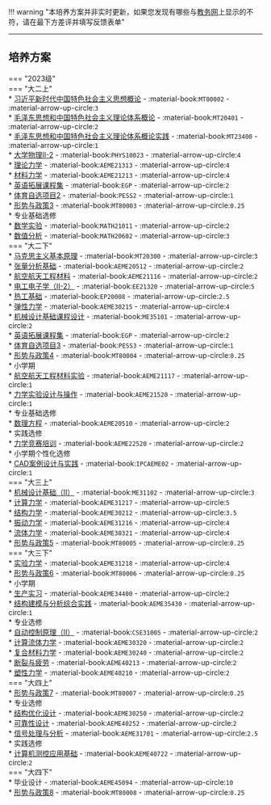 !!! warning "本培养方案并非实时更新，如果您发现有哪些与[教务网](https://my.cqu.edu.cn)上显示的不符，请在最下方差评并填写反馈表单"

---

## 培养方案  

=== "2023级"  
    === "大二上"  
        * [习近平新时代中国特色社会主义思想概论](../../../课程/习近平新时代中国特色社会主义思想概论.md) - :material-book:`MT00002` - :material-arrow-up-circle:`3`  
        * [毛泽东思想和中国特色社会主义理论体系概论](../../../课程/毛泽东思想和中国特色社会主义理论体系概论.md) - :material-book:`MT20401` - :material-arrow-up-circle:`2`  
        * [毛泽东思想和中国特色社会主义理论体系概论实践](../../../课程/毛泽东思想和中国特色社会主义理论体系概论实践.md) - :material-book:`MT23400` - :material-arrow-up-circle:`1`  
        * [大学物理Ⅱ-2](../../../课程/大学物理.md) - :material-book:`PHYS10023` - :material-arrow-up-circle:`4`  
        * [理论力学](../../../课程/理论力学.md) - :material-book:`AEME21313` - :material-arrow-up-circle:`4`  
        * [材料力学](../../../课程/材料力学.md) - :material-book:`AEME21213` - :material-arrow-up-circle:`4`  
        * [英语拓展课程集](../../../课程/英语.md) - :material-book:`EGP` - :material-arrow-up-circle:`2`  
        * [体育自选项目2](../../../课程/体育.md) - :material-book:`PESS2` - :material-arrow-up-circle:`1`  
        * [形势与政策3](../../../课程/形势与政策.md) - :material-book:`MT80003` - :material-arrow-up-circle:`0.25`  
        * 专业基础选修  
            * [数学实验](../../../课程/数学实验.md) - :material-book:`MATH21011` - :material-arrow-up-circle:`2`  
            * [数值分析](../../../课程/数值分析.md) - :material-book:`MATH20602` - :material-arrow-up-circle:`3`  
    === "大二下"  
        * [马克思主义基本原理](../../../课程/马克思主义基本原理.md) - :material-book:`MT20300` - :material-arrow-up-circle:`3`  
        * [张量分析基础](../../../课程/张量分析基础.md) - :material-book:`AEME20512` - :material-arrow-up-circle:`2`  
        * [航空航天工程材料](../../../课程/航空航天工程材料.md) - :material-book:`AEME21116` - :material-arrow-up-circle:`2`  
        * [电工电子学（Ⅱ-2）](../../../课程/电工电子学.md) - :material-book:`EE21320` - :material-arrow-up-circle:`5`  
        * [热工基础](../../../课程/热工基础.md) - :material-book:`EP20008` - :material-arrow-up-circle:`2.5`  
        * [弹性力学](../../../课程/弹性力学.md) - :material-book:`AEME30215` - :material-arrow-up-circle:`4`  
        * [机械设计基础课程设计](../../../课程/机械设计基础课程设计.md) - :material-book:`ME35101` - :material-arrow-up-circle:`2`  
        * [英语拓展课程集](../../../课程/英语.md) - :material-book:`EGP` - :material-arrow-up-circle:`2`  
        * [体育自选项目3](../../../课程/体育.md) - :material-book:`PESS3` - :material-arrow-up-circle:`1`  
        * [形势与政策4](../../../课程/形势与政策.md) - :material-book:`MT80004` - :material-arrow-up-circle:`0.25`  
        * 小学期  
            * [航空航天工程材料实验](../../../课程/航空航天工程材料实验.md) - :material-book:`AEME21117` - :material-arrow-up-circle:`1`  
            * [力学实验设计与操作](../../../课程/力学实验设计与操作.md) - :material-book:`AEME21520` - :material-arrow-up-circle:`1`  
        * 专业基础选修  
            * [数理方程](../../../课程/数理方程.md) - :material-book:`AEME20510` - :material-arrow-up-circle:`2`  
        * 实践选修  
            * [力学竞赛培训](../../../课程/力学竞赛培训.md) - :material-book:`AEME22520` - :material-arrow-up-circle:`2`  
        * 小学期个性化选修  
            * [CAD案例设计与实践](../../../课程/CAD案例设计与实践.md) - :material-book:`IPCAEME02` - :material-arrow-up-circle:`1`  
    === "大三上"  
        * [机械设计基础（Ⅱ）](../../../课程/机械设计基础.md) - :material-book:`ME31102` - :material-arrow-up-circle:`3`  
        * [计算力学](../../../课程/计算力学.md) - :material-book:`AEME31217` - :material-arrow-up-circle:`5`  
        * [结构力学](../../../课程/结构力学.md) - :material-book:`AEME30212` - :material-arrow-up-circle:`3.5`  
        * [振动力学](../../../课程/振动力学.md) - :material-book:`AEME31216` - :material-arrow-up-circle:`4`  
        * [流体力学](../../../课程/流体力学.md) - :material-book:`AEME30321` - :material-arrow-up-circle:`4`  
        * [形势与政策5](../../../课程/形势与政策.md) - :material-book:`MT80005` - :material-arrow-up-circle:`0.25`  
    === "大三下"  
        * [实验力学](../../../课程/实验力学.md) - :material-book:`AEME31218` - :material-arrow-up-circle:`4`  
        * [形势与政策6](../../../课程/形势与政策.md) - :material-book:`MT80006` - :material-arrow-up-circle:`0.25`  
        * 小学期  
            * [生产实习](../../../课程/生产实习.md) - :material-book:`AEME34400` - :material-arrow-up-circle:`2`  
            * [结构建模与分析综合实践](../../../课程/结构建模与分析综合实践.md) - :material-book:`AEME35430` - :material-arrow-up-circle:`1`  
        * 专业选修  
            * [自动控制原理（Ⅱ）](../../../课程/自动控制原理.md) - :material-book:`CSE31005` - :material-arrow-up-circle:`2`  
            * [计算流体力学](../../../课程/计算流体力学.md) - :material-book:`AEME30320` - :material-arrow-up-circle:`2`  
            * [复合材料力学](../../../课程/复合材料力学.md) - :material-book:`AEME30240` - :material-arrow-up-circle:`2`  
            * [断裂与疲劳](../../../课程/断裂与疲劳.md) - :material-book:`AEME40213` - :material-arrow-up-circle:`2`  
            * [塑性力学](../../../课程/塑性力学.md) - :material-book:`AEME40210` - :material-arrow-up-circle:`2`  
    === "大四上"  
        * [形势与政策7](../../../课程/形势与政策.md) - :material-book:`MT80007` - :material-arrow-up-circle:`0.25`  
        * 专业选修  
            * [结构优化设计](../../../课程/结构优化设计.md) - :material-book:`AEME30250` - :material-arrow-up-circle:`2`  
            * [可靠性设计](../../../课程/可靠性设计.md) - :material-book:`AEME40252` - :material-arrow-up-circle:`2`  
            * [信号处理与分析](../../../课程/信号处理与分析.md) - :material-book:`AEME31701` - :material-arrow-up-circle:`2.5`  
        * 实践选修  
            * [计算机测控应用基础](../../../课程/计算机测控应用基础.md) - :material-book:`AEME40722` - :material-arrow-up-circle:`2`  
    === "大四下"  
        * 毕业设计 - :material-book:`AEME45094` - :material-arrow-up-circle:`10`  
        * [形势与政策8](../../../课程/形势与政策.md) - :material-book:`MT80008` - :material-arrow-up-circle:`0.25`  